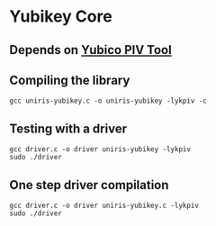 # Yubikey Core

## Depends on [Yubico PIV Tool](https://github.com/Yubico/yubico-piv-tool)

## Compiling the library

```console
gcc uniris-yubikey.c -o uniris-yubikey -lykpiv -c
```

## Testing with a driver

```console
gcc driver.c -o driver uniris-yubikey -lykpiv
sudo ./driver
```

## One step driver compilation

```console
gcc driver.c -o driver uniris-yubikey.c -lykpiv
sudo ./driver
```
